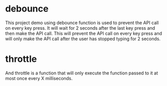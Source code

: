 # debounce 

This project demo using debounce function is used to prevent the API call on every key press. It will wait for 2 seconds after the last key press and then make the API call. This will prevent the API call on every key press and will only make the API call after the user has stopped typing for 2 seconds.

# throttle
And throttle is a function that will only execute the function passed to it at most once every X milliseconds.